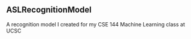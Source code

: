 ## ASLRecognitionModel

A recognition model I created for my CSE 144 Machine Learning class at UCSC
